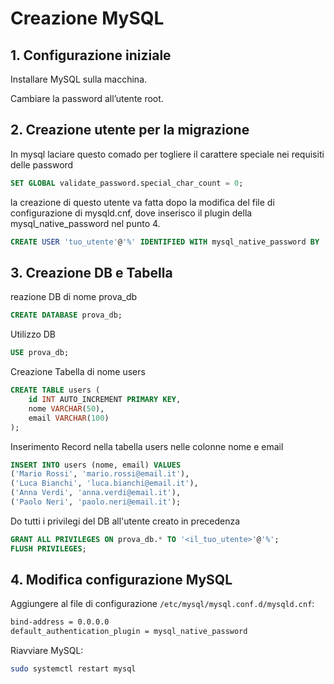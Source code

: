 # Creazione MySQL

## 1. Configurazione iniziale

Installare MySQL sulla macchina.

Cambiare la password all’utente root.

## 2. Creazione utente per la migrazione
In mysql laciare questo comado per togliere il carattere speciale nei requisiti delle password
```sql
SET GLOBAL validate_password.special_char_count = 0;
```
la creazione di questo utente va fatta dopo la modifica del file di configurazione di mysqld.cnf, dove inserisco il plugin della mysql_native_password nel punto 4.
```sql
CREATE USER 'tuo_utente'@'%' IDENTIFIED WITH mysql_native_password BY 'admin123';
```
## 3. Creazione DB e Tabella
reazione DB di nome prova_db
```sql
CREATE DATABASE prova_db; 
```
Utilizzo DB
```sql
USE prova_db;
```
Creazione Tabella di nome users
```sql
CREATE TABLE users (
    id INT AUTO_INCREMENT PRIMARY KEY,
    nome VARCHAR(50),
    email VARCHAR(100)
);
```
Inserimento Record nella tabella users nelle colonne nome e email
```sql
INSERT INTO users (nome, email) VALUES
('Mario Rossi', 'mario.rossi@email.it'),
('Luca Bianchi', 'luca.bianchi@email.it'),
('Anna Verdi', 'anna.verdi@email.it'),
('Paolo Neri', 'paolo.neri@email.it');
```
Do tutti i privilegi del DB all'utente creato in precedenza
```sql
GRANT ALL PRIVILEGES ON prova_db.* TO '<il_tuo_utente>'@'%';
FLUSH PRIVILEGES;
```

## 4. Modifica configurazione MySQL

Aggiungere al file di configurazione `/etc/mysql/mysql.conf.d/mysqld.cnf`:
```bash
bind-address = 0.0.0.0
default_authentication_plugin = mysql_native_password
```

Riavviare MySQL:
```bash
sudo systemctl restart mysql
```
